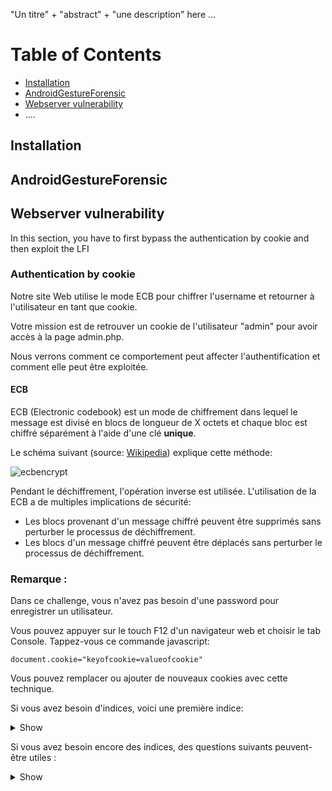 "Un titre" + "abstract" + "une description" here ...
# Table of Contents
* [Installation](./README.md/#installation)
* [AndroidGestureForensic](./README.md/#androidGestureForensic)
* [Webserver vulnerability](./README.md/#webserver-vulnerability)
* ....

## Installation

## AndroidGestureForensic

## Webserver vulnerability
In this section, you have to first bypass the authentication by cookie and then exploit the LFI
### Authentication by cookie
Notre site Web utilise le mode ECB pour chiffrer l'username et retourner à l'utilisateur en tant que cookie.

Votre mission est de retrouver un cookie de l'utilisateur "admin" pour avoir accès à la page admin.php.

Nous verrons comment ce comportement peut affecter l'authentification et comment elle peut être exploitée.

#### ECB
ECB (Electronic codebook) est un mode de chiffrement dans lequel le message est divisé en blocs de longueur de X octets et chaque bloc est chiffré séparément à l'aide d'une clé **unique**.

Le schéma suivant (source: [Wikipedia](https://en.wikipedia.org/wiki/Block_cipher_mode_of_operation)) explique cette méthode:

![ecbencrypt](https://user-images.githubusercontent.com/26149560/36741024-5cc2be06-1be4-11e8-96c4-8c0684934230.PNG)

Pendant le déchiffrement, l'opération inverse est utilisée. L'utilisation de la ECB a de multiples implications de sécurité:

* Les blocs provenant d'un message chiffré peuvent être supprimés sans perturber le processus de déchiffrement.
* Les blocs d'un message chiffré peuvent être déplacés sans perturber le processus de déchiffrement.

### Remarque : 

Dans ce challenge, vous n'avez pas besoin d'une password pour enregistrer un utilisateur. 

Vous pouvez appuyer sur le touch F12 d'un navigateur web et choisir le tab Console. Tappez-vous ce commande javascript:
```
document.cookie="keyofcookie=valueofcookie"
```
Vous pouvez remplacer ou ajouter de nouveaux cookies avec cette technique.


Si vous avez besoin d'indices, voici une première indice:

<details>
<summary>Show</summary>

* Créer utilisateur "aaaaaaaa" (8 x a) et "aaaaaaaaaaaaaaaa" (16 x a)

   * Est-ce que vous vous rendez compte quelque chose de particulière aux cookies "auth"?   
   
   * Quelle est la taille d'un bloc?
   
   * Souvenez-vous le première implication de sécurité en-dessus, comment vous pouvez fabriquer un utilisateur pour lequel le cookie contient le cookie de "admin"?
   
   * Une fois vous trouvez le cookie, modifiez-vous le à l'aide de document.cookie
   
</details>   


Si vous avez besoin encore des indices, des questions suivants peuvent-être utiles :   
<details>
<summary>Show</summary>
Le cookie "auth" que vous reveverez est de forme "Ye9iCGOuYQ%3d%3d"

Le "%3d%3d" est url encodé de "**==**" ==> Bonne indice pour base64 string.

Essayez-vous de le décoder. En python vous pouver taper ce command pour decoder URL:  

``
python -c "print(__import__('urllib.parse').parse.unquote('CookieURLencoded'))"
``

Puis utiliser le nouveau cookie dans cette command : 

``
python -c "print(__import__('base64').b64decode('YourCookieHere'))"
``

Voici un example : 

```
python -c "print(__import__('urllib.parse').parse.unquote('Ye9iCGOuYQ%3d%3d'))"

> Ye9iCGOuYQ==

python -c "print(__import__('base64').b64decode('Ye9iCGOuYQ=='))"

> b'a\xefb\x08c\xaea'
````

Quelle est la taille d'un bloc?

Pour réponse à cette question, on continue l'example. Le résultat de b64decode est sous forme **b' '** car python3 distingue bytes (préfix par b' ') et string. les 2 caractères suivent le **\x** forment 1 byte. Tout les valeurs ne peuvent représent sous ASCII seraeint se présent sous forme hexadécimal avec \x comme préfixe. Donc ici **b'a\xefb\x08c\xaea'** a 7 bytes comme suit : ['a','\xef','b','\x08','c','\xae','a']

Après avoir la taille d'un bloc. Vous pouvez par example créer un utilisateur "a...aadmin" avec "a...a" a la longueur d'un bloc et ensuite extraire le bloc cookie de "admin"

Vous pouvez écrire vous même une script pour exploit ou utiliser notre script **authBypass.py**.
   
</details>
   
   
